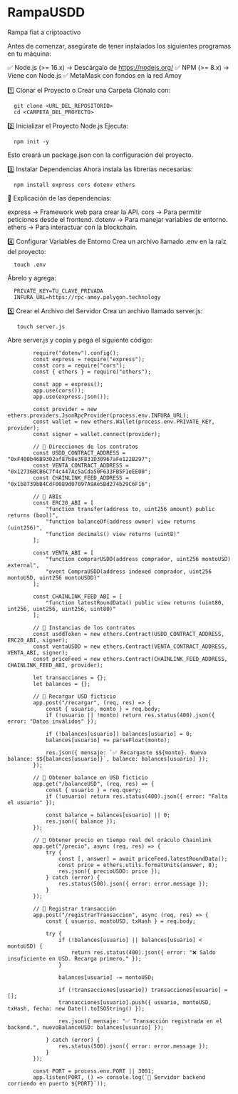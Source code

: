 # RampaUSDD
Rampa fiat a criptoactivo


Antes de comenzar, asegúrate de tener instalados los siguientes programas en tu máquina:

✅ Node.js (>= 16.x) → Descárgalo de https://nodejs.org/
✅ NPM (>= 8.x) → Viene con Node.js
✅ MetaMask con fondos en la red Amoy

1️⃣ Clonar el Proyecto o Crear una Carpeta
Clónalo con:

      git clone <URL_DEL_REPOSITORIO>
      cd <CARPETA_DEL_PROYECTO>

2️⃣ Inicializar el Proyecto Node.js
Ejecuta:

      npm init -y

Esto creará un package.json con la configuración del proyecto.

3️⃣ Instalar Dependencias
Ahora instala las librerías necesarias:

      npm install express cors dotenv ethers

📌 Explicación de las dependencias:

express → Framework web para crear la API.
cors → Para permitir peticiones desde el frontend.
dotenv → Para manejar variables de entorno.
ethers → Para interactuar con la blockchain.

4️⃣ Configurar Variables de Entorno
Crea un archivo llamado .env en la raíz del proyecto:

      touch .env

Ábrelo y agrega:

      PRIVATE_KEY=TU_CLAVE_PRIVADA
      INFURA_URL=https://rpc-amoy.polygon.technology

5️⃣ Crear el Archivo del Servidor
Crea un archivo llamado server.js:

       touch server.js

Abre server.js y copia y pega el siguiente código:

```
        require("dotenv").config();
        const express = require("express");
        const cors = require("cors");
        const { ethers } = require("ethers");
        
        const app = express();
        app.use(cors());
        app.use(express.json());
        
        const provider = new ethers.providers.JsonRpcProvider(process.env.INFURA_URL);
        const wallet = new ethers.Wallet(process.env.PRIVATE_KEY, provider);
        const signer = wallet.connect(provider);
        
        // 📌 Direcciones de los contratos
        const USDD_CONTRACT_ADDRESS = "0xF400b46B9302af87b8e3F831D30967aFe122B297";
        const VENTA_CONTRACT_ADDRESS = "0x12736BCB6C7f4c447Ac5aCda50F633FB5F1eEE00";
        const CHAINLINK_FEED_ADDRESS = "0x1b8739bB4CdF0089d07097A9Ae5Bd274b29C6F16";
        
        // 📌 ABIs
        const ERC20_ABI = [
            "function transfer(address to, uint256 amount) public returns (bool)",
            "function balanceOf(address owner) view returns (uint256)",
            "function decimals() view returns (uint8)"
        ];
        
        const VENTA_ABI = [
            "function comprarUSDD(address comprador, uint256 montoUSD) external",
            "event CompraUSDD(address indexed comprador, uint256 montoUSD, uint256 montoUSDD)"
        ];
        
        const CHAINLINK_FEED_ABI = [
            "function latestRoundData() public view returns (uint80, int256, uint256, uint256, uint80)"
        ];
        
        // 📌 Instancias de los contratos
        const usddToken = new ethers.Contract(USDD_CONTRACT_ADDRESS, ERC20_ABI, signer);
        const ventaUSDD = new ethers.Contract(VENTA_CONTRACT_ADDRESS, VENTA_ABI, signer);
        const priceFeed = new ethers.Contract(CHAINLINK_FEED_ADDRESS, CHAINLINK_FEED_ABI, provider);
        
        let transacciones = {};
        let balances = {};
        
        // 📌 Recargar USD ficticio
        app.post("/recargar", (req, res) => {
            const { usuario, monto } = req.body;
            if (!usuario || !monto) return res.status(400).json({ error: "Datos inválidos" });
        
            if (!balances[usuario]) balances[usuario] = 0;
            balances[usuario] += parseFloat(monto);
        
            res.json({ mensaje: `✅ Recargaste $${monto}. Nuevo balance: $${balances[usuario]}`, balance: balances[usuario] });
        });
        
        // 📌 Obtener balance en USD ficticio
        app.get("/balanceUSD", (req, res) => {
            const { usuario } = req.query;
            if (!usuario) return res.status(400).json({ error: "Falta el usuario" });
        
            const balance = balances[usuario] || 0;
            res.json({ balance });
        });
        
        // 📌 Obtener precio en tiempo real del oráculo Chainlink
        app.get("/precio", async (req, res) => {
            try {
                const [, answer] = await priceFeed.latestRoundData();
                const price = ethers.utils.formatUnits(answer, 8);
                res.json({ precioUSDD: price });
            } catch (error) {
                res.status(500).json({ error: error.message });
            }
        });
        
        // 📌 Registrar transacción
        app.post("/registrarTransaccion", async (req, res) => {
            const { usuario, montoUSD, txHash } = req.body;
        
            try {
                if (!balances[usuario] || balances[usuario] < montoUSD) {
                    return res.status(400).json({ error: "❌ Saldo insuficiente en USD. Recarga primero." });
                }
        
                balances[usuario] -= montoUSD;
        
                if (!transacciones[usuario]) transacciones[usuario] = [];
                transacciones[usuario].push({ usuario, montoUSD, txHash, fecha: new Date().toISOString() });
        
                res.json({ mensaje: "✅ Transacción registrada en el backend.", nuevoBalanceUSD: balances[usuario] });
        
            } catch (error) {
                res.status(500).json({ error: error.message });
            }
        });
        
        const PORT = process.env.PORT || 3001;
        app.listen(PORT, () => console.log(`🚀 Servidor backend corriendo en puerto ${PORT}`));
```

